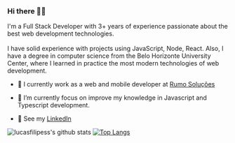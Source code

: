 ### Hi there 👋🏽

I'm a Full Stack Developer with 3+ years of experience passionate about the best web development technologies.<br><br>
I have solid experience with projects using JavaScript, Node, React. Also, I have a degree in computer science from the Belo Horizonte University Center, where I learned in practice the most modern technologies of web development.<br>

- :telescope: I currently work as a web and mobile developer at [Rumo Soluções](https://rumosolucoes.com/) <br>
- :seedling: I’m currently focus on improve my knowledge in Javascript and Typescript development.<br>

- :busts_in_silhouette: See my [LinkedIn](https://www.linkedin.com/in/lucas-souza-95b867174/)<br>

![lucasfilipess's github stats](https://github-readme-stats.vercel.app/api?username=lucasfilipess&show_icons=true&theme=dark&count_private=true) [![Top Langs](https://github-readme-stats.vercel.app/api/top-langs/?username=lucasfilipess&layout=compact&theme=dark)](https://github.com/lucasfilipess/github-readme-stats)

